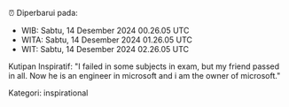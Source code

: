 ⏰ Diperbarui pada:
- WIB: Sabtu, 14 Desember 2024 00.26.05 UTC
- WITA: Sabtu, 14 Desember 2024 01.26.05 UTC
- WIT: Sabtu, 14 Desember 2024 02.26.05 UTC

Kutipan Inspiratif:
"I failed in some subjects in exam, but my friend passed in all. Now he is an engineer in microsoft and i am the owner of microsoft."


Kategori: inspirational

